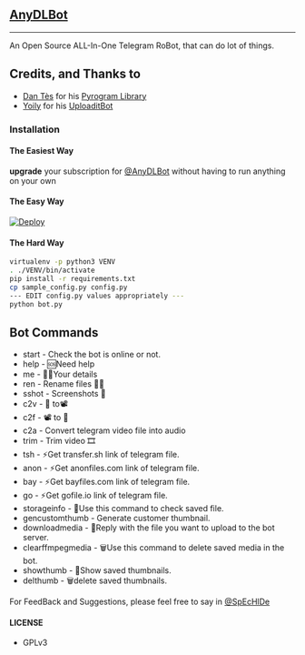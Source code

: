 ## [AnyDLBot](https://telegram.dog/AnyDLBot)
---

An Open Source ALL-In-One Telegram RoBot, that can do lot of things.

## Credits, and Thanks to

* [Dan Tès](https://telegram.dog/haskell) for his [Pyrogram Library](https://github.com/pyrogram/pyrogram)
* [Yoily](https://telegram.dog/YoilyL) for his [UploaditBot](https://telegram.dog/UploaditBot)

### Installation

#### The Easiest Way

**upgrade** your subscription for [@AnyDLBot](https://telegram.dog/AnyDLBot) without having to run anything on your own

#### The Easy Way

[![Deploy](https://www.herokucdn.com/deploy/button.svg)](https://heroku.com/deploy)

#### The Hard Way

```sh
virtualenv -p python3 VENV
. ./VENV/bin/activate
pip install -r requirements.txt
cp sample_config.py config.py
--- EDIT config.py values appropriately ---
python bot.py
```
## Bot Commands

- start - Check the bot is online or not.
- help - 🆘Need help
- me - 🕵️‍♂️Your details
- ren - Rename files 📂📁
- sshot - Screenshots 📸
- c2v - 📂 to📽
- c2f - 📽 to 📂
- c2a - Convert telegram video file into audio
- trim - Trim video 🎞
- tsh - ⚡️Get transfer.sh link of telegram file.
- anon - ⚡️Get anonfiles.com link of telegram file.
- bay - ⚡️Get bayfiles.com link of telegram file.
- go - ⚡️Get gofile.io link of telegram file.
- storageinfo - 💾Use this command to check saved file.
- gencustomthumb - Generate customer thumbnail.
- downloadmedia - 🔽Reply with the file you want to upload to the bot server.
- clearffmpegmedia - 🗑️Use this command to delete saved media in the bot.
- showthumb - 👀Show saved thumbnails.
- delthumb - 🗑delete saved thumbnails.

For FeedBack and Suggestions, please feel free to say in [@SpEcHlDe](https://telegram.dog/SpEcHlDe)

#### LICENSE
- GPLv3
